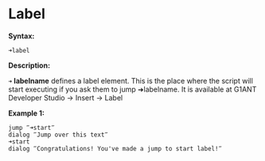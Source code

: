 # Label

**Syntax:**

```G1ANT
➜label

```

**Description:**

`➜` **labelname** defines a label element. This is the place where the script will start executing if you ask them to jump ➜labelname. It is available at G1ANT Developer Studio -&gt; Insert -&gt; Label


**Example 1:**

```G1ANT
jump ‴➜start‴
dialog ‴Jump over this text‴
➜start 
dialog ‴Congratulations! You've made a jump to start label!‴ 

```
